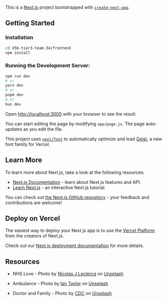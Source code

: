 This is a [Next.js](https://nextjs.org) project bootstrapped with [`create-next-app`](https://github.com/vercel/next.js/tree/canary/packages/create-next-app).

## Getting Started

### Installation

```bash
cd V56-tier3-team-34/frontend
npm install
```

### Running the Development Server:

```bash
npm run dev
# or
yarn dev
# or
pnpm dev
# or
bun dev
```

Open [http://localhost:3000](http://localhost:3000) with your browser to see the result.

You can start editing the page by modifying `app/page.js`. The page auto-updates as you edit the file.

This project uses [`next/font`](https://nextjs.org/docs/app/building-your-application/optimizing/fonts) to automatically optimize and load [Geist](https://vercel.com/font), a new font family for Vercel.

## Learn More

To learn more about Next.js, take a look at the following resources:

- [Next.js Documentation](https://nextjs.org/docs) - learn about Next.js features and API.
- [Learn Next.js](https://nextjs.org/learn) - an interactive Next.js tutorial.

You can check out [the Next.js GitHub repository](https://github.com/vercel/next.js) - your feedback and contributions are welcome!

## Deploy on Vercel

The easiest way to deploy your Next.js app is to use the [Vercel Platform](https://vercel.com/new?utm_medium=default-template&filter=next.js&utm_source=create-next-app&utm_campaign=create-next-app-readme) from the creators of Next.js.

Check out our [Next.js deployment documentation](https://nextjs.org/docs/app/building-your-application/deploying) for more details.


## Resources

- NHS Love -  Photo by <a href="https://unsplash.com/@nicolasjleclercq?utm_content=creditCopyText&utm_medium=referral&utm_source=unsplash">Nicolas J Leclercq</a> on <a href="https://unsplash.com/photos/purple-and-pink-heart-shaped-illustration-fbovpZ4GuLg?utm_content=creditCopyText&utm_medium=referral&utm_source=unsplash">Unsplash</a>

- Ambulance - Photo by <a href="https://unsplash.com/@carrier_lost?utm_content=creditCopyText&utm_medium=referral&utm_source=unsplash">Ian Taylor</a> on <a href="https://unsplash.com/photos/yellow-and-white-van-on-road-during-daytime-4hWvAJP8ofM?utm_content=creditCopyText&utm_medium=referral&utm_source=unsplash">Unsplash</a>
- Doctor and Family - Photo by <a href="https://unsplash.com/@cdc?utm_content=creditCopyText&utm_medium=referral&utm_source=unsplash">CDC</a> on <a href="https://unsplash.com/photos/a-group-of-people-standing-in-a-room-OJF3lYjC6vg?utm_content=creditCopyText&utm_medium=referral&utm_source=unsplash">Unsplash</a>